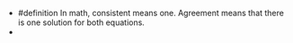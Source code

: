 - #definition In math, consistent means one. Agreement means that there is one solution for both equations.
-
